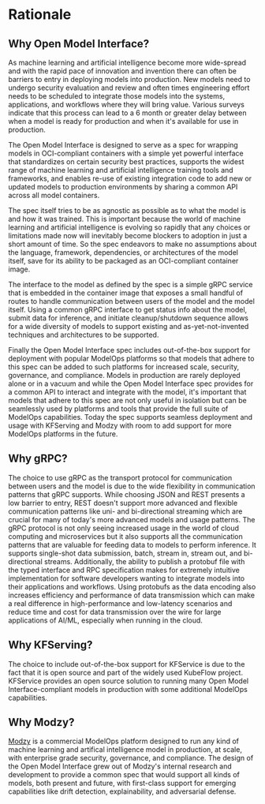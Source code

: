 # Rationale

## Why Open Model Interface?

As machine learning and artificial intelligence become more wide-spread and with the rapid pace of innovation and invention there can often be barriers to entry in deploying models into production. New models need to undergo security evaluation and review and often times engineering effort needs to be scheduled to integrate those models into the systems, applications, and workflows where they will bring value. Various surveys indicate that this process can lead to a 6 month or greater delay between when a model is ready for production and when it's available for use in production.

The Open Model Interface is designed to serve as a spec for wrapping models in OCI-compliant containers with a simple yet powerful interface that standardizes on certain security best practices, supports the widest range of machine learning and artificial intelligence training tools and frameworks, and enables re-use of existing integration code to add new or updated models to production environments by sharing a common API across all model containers.

The spec itself tries to be as agnostic as possible as to what the model is and how it was trained. This is important because the world of machine learning and artificial intelligence is evolving so rapidly that any choices or limitations made now will inevitably become blockers to adoption in just a short amount of time. So the spec endeavors to make no assumptions about the language, framework, dependencies, or architectures of the model itself, save for its ability to be packaged as an OCI-compliant container image.

The interface to the model as defined by the spec is a simple gRPC service that is embedded in the container image that exposes a small handful of routes to handle communication between users of the model and the model itself. Using a common gRPC interface to get status info about the model, submit data for inference, and initiate cleanup/shutdown sequence allows for a wide diversity of models to support existing and as-yet-not-invented techniques and architectures to be supported.

Finally the Open Model Interface spec includes out-of-the-box support for deployment with popular ModelOps platforms so that models that adhere to this spec can be added to such platforms for increased scale, security, governance, and compliance. Models in production are rarely deployed alone or in a vacuum and while the Open Model Interface spec provides for a common API to interact and integrate with the model, it's important that models that adhere to this spec are not only useful in isolation but can be seamlessly used by platforms and tools that provide the full suite of ModelOps capabilities. Today the spec supports seamless deployment and usage with KFServing and Modzy with room to add support for more ModelOps platforms in the future.

## Why gRPC?

The choice to use gRPC as the transport protocol for communication between users and the model is due to the wide flexibility in communication patterns that gRPC supports. While choosing JSON and REST presents a low barrier to entry, REST doesn't support more advanced and flexible communication patterns like uni- and bi-directional streaming which are crucial for many of today's more advanced models and usage patterns. The gRPC protocol is not only seeing increased usage in the world of cloud computing and microservices but it also supports all the communication patterns that are valuable for feeding data to models to perform inference. It supports single-shot data submission, batch, stream in, stream out, and bi-directional streams. Additionally, the ability to publish a protobuf file with the typed interface and RPC specification makes for extremely intuitive implementation for software developers wanting to integrate models into their applications and workflows. Using protobufs as the data encoding also increases efficiency and performance of data transmission which can make a real difference in high-performance and low-latency scenarios and reduce time and cost for data transmission over the wire for large applications of AI/ML, especially when running in the cloud.

## Why KFServing?

The choice to include out-of-the-box support for KFService is due to the fact that it is open source and part of the widely used KubeFlow project. KFService provides an open source solution to running many Open Model Interface-compliant models in production with some additional ModelOps capabilities.

## Why Modzy?

[Modzy](https://modzy.com) is a commercial ModelOps platform designed to run any kind of machine learning and artifical intelligence model in production, at scale, with enterprise grade security, governance, and compliance. The design of the Open Model Interface grew out of Modzy's internal research and development to provide a common spec that would support all kinds of models, both present and future, with first-class support for emerging capabilities like drift detection, explainability, and adversarial defense.
